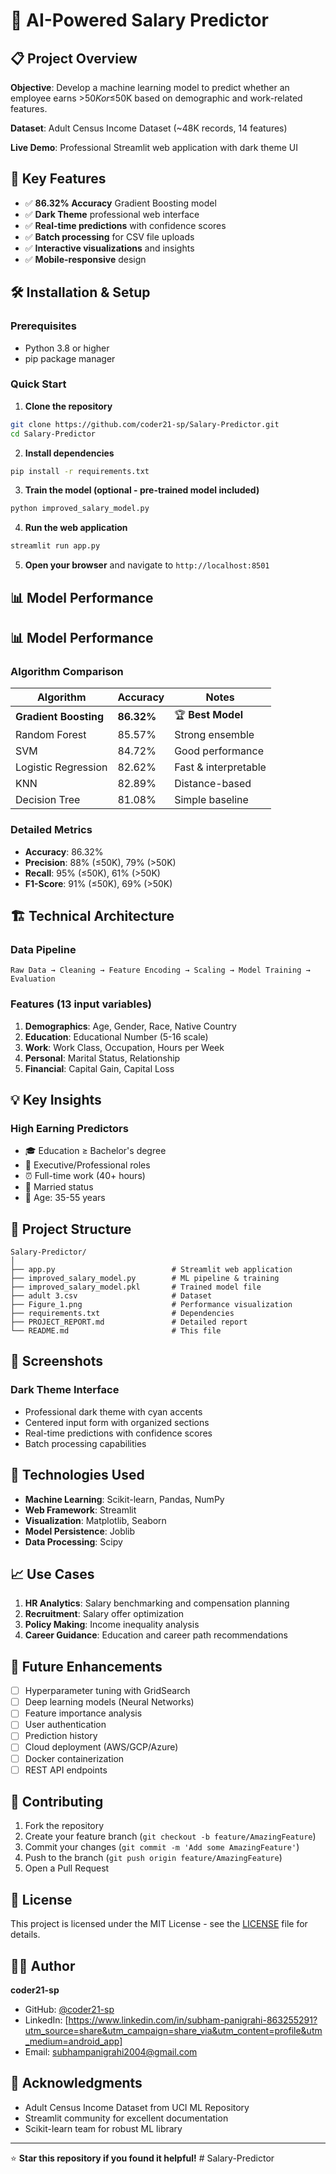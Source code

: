 # 🚀 AI-Powered Salary Predictor

## 📋 Project Overview

**Objective**: Develop a machine learning model to predict whether an employee earns >$50K or ≤$50K based on demographic and work-related features.

**Dataset**: Adult Census Income Dataset (~48K records, 14 features)

**Live Demo**: Professional Streamlit web application with dark theme UI

## 🎯 Key Features

- ✅ **86.32% Accuracy** Gradient Boosting model
- ✅ **Dark Theme** professional web interface
- ✅ **Real-time predictions** with confidence scores
- ✅ **Batch processing** for CSV file uploads
- ✅ **Interactive visualizations** and insights
- ✅ **Mobile-responsive** design

## 🛠️ Installation & Setup

### Prerequisites

- Python 3.8 or higher
- pip package manager

### Quick Start

1. **Clone the repository**

```bash
git clone https://github.com/coder21-sp/Salary-Predictor.git
cd Salary-Predictor
```

2. **Install dependencies**

```bash
pip install -r requirements.txt
```

3. **Train the model (optional - pre-trained model included)**

```bash
python improved_salary_model.py
```

4. **Run the web application**

```bash
streamlit run app.py
```

5. **Open your browser** and navigate to `http://localhost:8501`

## 📊 Model Performance

## 📊 Model Performance

### Algorithm Comparison

| Algorithm             | Accuracy   | Notes                |
| --------------------- | ---------- | -------------------- |
| **Gradient Boosting** | **86.32%** | 🏆 **Best Model**    |
| Random Forest         | 85.57%     | Strong ensemble      |
| SVM                   | 84.72%     | Good performance     |
| Logistic Regression   | 82.62%     | Fast & interpretable |
| KNN                   | 82.89%     | Distance-based       |
| Decision Tree         | 81.08%     | Simple baseline      |

### Detailed Metrics

- **Accuracy**: 86.32%
- **Precision**: 88% (≤50K), 79% (>50K)
- **Recall**: 95% (≤50K), 61% (>50K)
- **F1-Score**: 91% (≤50K), 69% (>50K)

## 🏗️ Technical Architecture

### Data Pipeline

```
Raw Data → Cleaning → Feature Encoding → Scaling → Model Training → Evaluation
```

### Features (13 input variables)

1. **Demographics**: Age, Gender, Race, Native Country
2. **Education**: Educational Number (5-16 scale)
3. **Work**: Work Class, Occupation, Hours per Week
4. **Personal**: Marital Status, Relationship
5. **Financial**: Capital Gain, Capital Loss

## 💡 Key Insights

### High Earning Predictors

- 🎓 Education ≥ Bachelor's degree
- 👔 Executive/Professional roles
- ⏰ Full-time work (40+ hours)
- 💍 Married status
- 🎂 Age: 35-55 years

## 📁 Project Structure

```
Salary-Predictor/
│
├── app.py                          # Streamlit web application
├── improved_salary_model.py        # ML pipeline & training
├── improved_salary_model.pkl       # Trained model file
├── adult 3.csv                     # Dataset
├── Figure_1.png                    # Performance visualization
├── requirements.txt                # Dependencies
├── PROJECT_REPORT.md               # Detailed report
└── README.md                       # This file
```

## 🎨 Screenshots

### Dark Theme Interface

- Professional dark theme with cyan accents
- Centered input form with organized sections
- Real-time predictions with confidence scores
- Batch processing capabilities

## 🔧 Technologies Used

- **Machine Learning**: Scikit-learn, Pandas, NumPy
- **Web Framework**: Streamlit
- **Visualization**: Matplotlib, Seaborn
- **Model Persistence**: Joblib
- **Data Processing**: Scipy

## 📈 Use Cases

1. **HR Analytics**: Salary benchmarking and compensation planning
2. **Recruitment**: Salary offer optimization
3. **Policy Making**: Income inequality analysis
4. **Career Guidance**: Education and career path recommendations

## 🚀 Future Enhancements

- [ ] Hyperparameter tuning with GridSearch
- [ ] Deep learning models (Neural Networks)
- [ ] Feature importance analysis
- [ ] User authentication
- [ ] Prediction history
- [ ] Cloud deployment (AWS/GCP/Azure)
- [ ] Docker containerization
- [ ] REST API endpoints

## 🤝 Contributing

1. Fork the repository
2. Create your feature branch (`git checkout -b feature/AmazingFeature`)
3. Commit your changes (`git commit -m 'Add some AmazingFeature'`)
4. Push to the branch (`git push origin feature/AmazingFeature`)
5. Open a Pull Request

## 📄 License

This project is licensed under the MIT License - see the [LICENSE](LICENSE) file for details.

## 👨‍💻 Author

**coder21-sp**

- GitHub: [@coder21-sp](https://github.com/coder21-sp)
- LinkedIn: [https://www.linkedin.com/in/subham-panigrahi-863255291?utm_source=share&utm_campaign=share_via&utm_content=profile&utm_medium=android_app]
- Email: subhampanigrahi2004@gmail.com

## 🙏 Acknowledgments

- Adult Census Income Dataset from UCI ML Repository
- Streamlit community for excellent documentation
- Scikit-learn team for robust ML library

---

⭐ **Star this repository if you found it helpful!**
#   S a l a r y - P r e d i c t o r 
 
 
